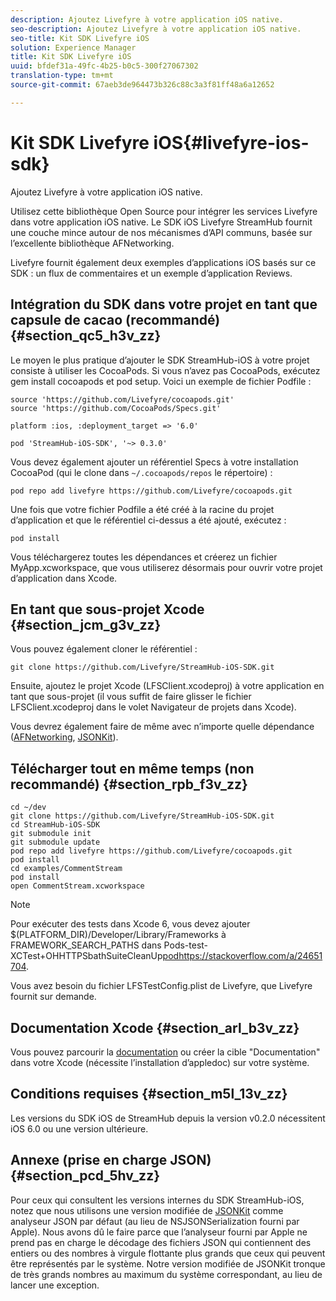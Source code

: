 ```yaml
---
description: Ajoutez Livefyre à votre application iOS native.
seo-description: Ajoutez Livefyre à votre application iOS native.
seo-title: Kit SDK Livefyre iOS
solution: Experience Manager
title: Kit SDK Livefyre iOS
uuid: bfdef31a-49fc-4b25-b0c5-300f27067302
translation-type: tm+mt
source-git-commit: 67aeb3de964473b326c88c3a3f81ff48a6a12652

---
```



# Kit SDK Livefyre iOS{#livefyre-ios-sdk}

Ajoutez Livefyre à votre application iOS native.

Utilisez cette bibliothèque Open Source pour intégrer les services Livefyre dans votre application iOS native. Le SDK iOS Livefyre StreamHub fournit une couche mince autour de nos mécanismes d’API communs, basée sur l’excellente bibliothèque AFNetworking.

Livefyre fournit également deux exemples d’applications iOS basés sur ce SDK : un flux de commentaires et un exemple d’application Reviews.

## Intégration du SDK dans votre projet en tant que capsule de cacao (recommandé) {#section_qc5_h3v_zz}

Le moyen le plus pratique d’ajouter le SDK StreamHub-iOS à votre projet consiste à utiliser les CocoaPods. Si vous n’avez pas CocoaPods, exécutez gem install cocoapods et pod setup. Voici un exemple de fichier Podfile :

```
source 'https://github.com/Livefyre/cocoapods.git' 
source 'https://github.com/CocoaPods/Specs.git' 
  
platform :ios, :deployment_target => '6.0' 
  
pod 'StreamHub-iOS-SDK', '~> 0.3.0'
```

Vous devez également ajouter un référentiel Specs à votre installation CocoaPod (qui le clone dans `~/.cocoapods/repos` le répertoire) :

```
pod repo add livefyre https://github.com/Livefyre/cocoapods.git
```

Une fois que votre fichier Podfile a été créé à la racine du projet d’application et que le référentiel ci-dessus a été ajouté, exécutez :

```
pod install
```

Vous téléchargerez toutes les dépendances et créerez un fichier MyApp.xcworkspace, que vous utiliserez désormais pour ouvrir votre projet d’application dans Xcode.

## En tant que sous-projet Xcode {#section_jcm_g3v_zz}

Vous pouvez également cloner le référentiel :

```
git clone https://github.com/Livefyre/StreamHub-iOS-SDK.git 
```

Ensuite, ajoutez le projet Xcode (LFSClient.xcodeproj) à votre application en tant que sous-projet (il vous suffit de faire glisser le fichier LFSClient.xcodeproj dans le volet Navigateur de projets dans Xcode).

Vous devrez également faire de même avec n’importe quelle dépendance ([AFNetworking](https://github.com/AFNetworking/AFNetworking), [JSONKit](https://github.com/escherba/JSONKit)).

## Télécharger tout en même temps (non recommandé) {#section_rpb_f3v_zz}

```
cd ~/dev 
git clone https://github.com/Livefyre/StreamHub-iOS-SDK.git 
cd StreamHub-iOS-SDK 
git submodule init 
git submodule update 
pod repo add livefyre https://github.com/Livefyre/cocoapods.git 
pod install 
cd examples/CommentStream 
pod install 
open CommentStream.xcworkspace
```

>[!NOTE]
>
>Pour exécuter des tests dans Xcode 6, vous devez ajouter $(PLATFORM_DIR)/Developer/Library/Frameworks à FRAMEWORK_SEARCH_PATHS dans Pods-test-XCTest+OHHTTPSbathSuiteCleanUp[podhttps://stackoverflow.com/a/24651704](https://stackoverflow.com/a/24651704).

Vous avez besoin du fichier LFSTestConfig.plist de Livefyre, que Livefyre fournit sur demande.

## Documentation Xcode {#section_arl_b3v_zz}

Vous pouvez parcourir la [documentation](https://livefyre.github.com/StreamHub-iOS-SDK/) ou créer la cible "Documentation" dans votre Xcode (nécessite l’installation d’appledoc) sur votre système.

## Conditions requises {#section_m5l_13v_zz}

Les versions du SDK iOS de StreamHub depuis la version v0.2.0 nécessitent iOS 6.0 ou une version ultérieure.

## Annexe (prise en charge JSON) {#section_pcd_5hv_zz}

Pour ceux qui consultent les versions internes du SDK StreamHub-iOS, notez que nous utilisons une version modifiée de [JSONKit](https://github.com/escherba/JSONKit) comme analyseur JSON par défaut (au lieu de NSJSONSerialization fourni par Apple). Nous avons dû le faire parce que l’analyseur fourni par Apple ne prend pas en charge le décodage des fichiers JSON qui contiennent des entiers ou des nombres à virgule flottante plus grands que ceux qui peuvent être représentés par le système. Notre version modifiée de JSONKit tronque de très grands nombres au maximum du système correspondant, au lieu de lancer une exception.
